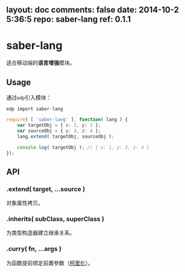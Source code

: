 layout: doc
comments: false
date: 2014-10-2 5:36:5
repo: saber-lang
ref: 0.1.1
---

# saber-lang

适合移动端的**语言增强**模块。

## Usage

通过`edp`引入模块：

    edp import saber-lang

```javascript
require( [ 'saber-lang' ], function( lang ) {
    var targetObj = { x: 1, y: 2 };
    var sourceObj = { y: 3, z: 4 };
    lang.extend( targetObj, sourceObj );

    console.log( targetObj ); // { x: 1, y: 3, z: 4 }
});
```

## API

### .extend( target, ...source )

对象属性拷贝。

### .inherits( subClass, superClass )

为类型构造器建立继承关系。

### .curry( fn, ...args )

为函数提前绑定前置参数（[柯里化](http://en.wikipedia.org/wiki/Currying)）。
